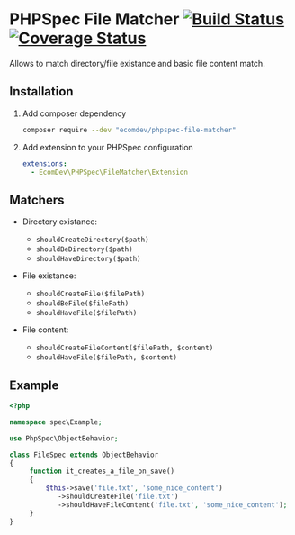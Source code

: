 # PHPSpec File Matcher [![Build Status](https://travis-ci.org/EcomDev/phpspec-file-matcher.svg)](https://travis-ci.org/EcomDev/phpspec-file-matcher) [![Coverage Status](https://coveralls.io/repos/github/EcomDev/phpspec-file-matcher/badge.svg?branch=develop)](https://coveralls.io/github/EcomDev/phpspec-file-matcher?branch=develop)

Allows to match directory/file existance and basic file content match.


## Installation

1. Add composer dependency

    ```bash
    composer require --dev "ecomdev/phpspec-file-matcher"
    ```

2. Add extension to your PHPSpec configuration

    ```yaml
    extensions:
      - EcomDev\PHPSpec\FileMatcher\Extension
    ```
    
## Matchers

* Directory existance: 
    * `shouldCreateDirectory($path)`
    * `shouldBeDirectory($path)`
    * `shouldHaveDirectory($path)`

* File existance: 
    * `shouldCreateFile($filePath)`
    * `shouldBeFile($filePath)`
    * `shouldHaveFile($filePath)`
    
* File content: 
    * `shouldCreateFileContent($filePath, $content)`
    * `shouldHaveFile($filePath, $content)`


## Example 


```php
<?php

namespace spec\Example;

use PhpSpec\ObjectBehavior;

class FileSpec extends ObjectBehavior
{
     function it_creates_a_file_on_save()
     {
         $this->save('file.txt', 'some_nice_content')
            ->shouldCreateFile('file.txt')
            ->shouldHaveFileContent('file.txt', 'some_nice_content');
     }
}
```



